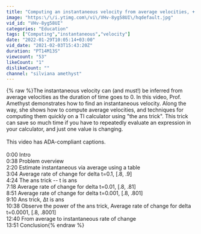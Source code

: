```yaml
---
title: "Computing an instantaneous velocity from average velocities, + the ans trick | Calculus (limits)"
image: "https:\/\/i.ytimg.com\/vi\/VHv-8yg58UI\/hqdefault.jpg"
vid_id: "VHv-8yg58UI"
categories: "Education"
tags: ["Computing","instantaneous","velocity"]
date: "2022-01-29T10:05:14+03:00"
vid_date: "2021-02-03T15:43:20Z"
duration: "PT14M13S"
viewcount: "53"
likeCount: "1"
dislikeCount: ""
channel: "silviana amethyst"
---
```

{% raw %}The instantaneous velocity can (and must!) be inferred from average velocities as the duration of time goes to 0.  In this video, Prof. Amethyst demonstrates how to find an instantaneous velocity.  Along the way, she shows how to compute average velocities, and techniques for computing them quickly on a TI calculator using &quot;the ans trick&quot;.  This trick can save so much time if you have to repeatedly evaluate an expression in your calculator, and just one value is changing.<br /><br />This video has ADA-compliant captions.<br /><br />0:00 Intro<br />0:38 Problem overview<br />2:20 Estimate instantaneous via average using a table<br />3:04 Average rate of change for delta t=0.1, [.8, .9]<br />4:24 The ans trick -- t is ans<br />7:18 Average rate of change for delta t=0.01, [.8, .81]<br />8:51 Average rate of change for delta t=0.001, [.8, .801]<br />9:10 Ans trick, Δt is ans<br />10:38 Observe the power of the ans trick, Average rate of change for delta t=0.0001, [.8, .8001]<br />12:40 From average to instantaneous rate of change<br />13:51 Conclusion{% endraw %}
